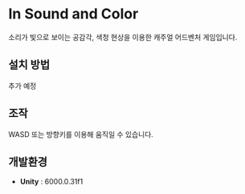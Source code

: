 # In Sound and Color
소리가 빛으로 보이는 공감각, 색청 현상을 이용한 캐주얼 어드벤처 게임입니다.

## 설치 방법
추가 예정

## 조작
WASD 또는 방향키를 이용해 움직일 수 있습니다.

## 개발환경
- **Unity** : 6000.0.31f1
